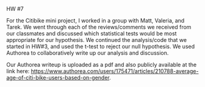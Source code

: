 HW #7

For the Citibike mini project, I worked in a group with Matt, Valeria, and Tarek. We went through each of the reviews/comments we received from our classmates and discussed which statistical tests would be most appropriate for our hypothesis. We continued the analysis/code that we started in HW#3, and used the t-test to reject our null hypothesis. We used Authorea to collaboratively write up our analysis and discussion. 

Our Authorea writeup is uploaded as a pdf and also publicly available at the link here: https://www.authorea.com/users/175471/articles/210788-average-age-of-citi-bike-users-based-on-gender.